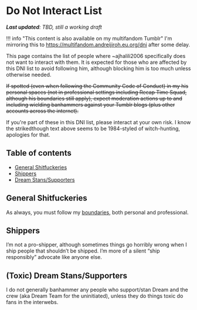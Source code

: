 # Do Not Interact List

_**Last updated**: TBD, still a working draft_

!!! info "This content is also available on my multifandom Tumblr"
    I'm mirroring this to <https://multifandom.andreijiroh.eu.org/dni> after some delay.

This page contains the list of people where ~ajhalili2006 specifically does not want to interact with them. It is expected for those who are affected by this DNI list to avoid following him, although blocking him is too much unless otherwise needed.

~~If spotted (even when following the Community Code of Conduct) in my his personal spaces (not in professional settings including Recap Time Squad, although his boundaries still apply), expect moderation actions up to and including wielding banhammers against your Tumblr blogs (plus other accounts across the internet).~~

If you're part of these in this DNI list, please interact at your own risk. I know the strikedthough text
above seems to be 1984-styled of witch-hunting, apologies for that.

## Table of contents

* [General Shitfuckeries](#general-shitfuckeries)
* [Shippers](#shippers)
* [Dream Stans/Supporters](#toxic-dream-stanssupporters)

## General Shitfuckeries

As always, you must follow my [boundaries](./boundaries.md), both personal and professional.

## Shippers

I’m not a pro-shipper, although sometimes things go horribly wrong when I ship people that shouldn’t be shipped. I’m more of a silent “ship responsibly” advocate like anyone else.

## (Toxic) Dream Stans/Supporters

I do not generally banhammer any people who support/stan Dream and the crew (aka Dream Team for the uninitiated), unless they do things toxic do fans in the interwebs.
